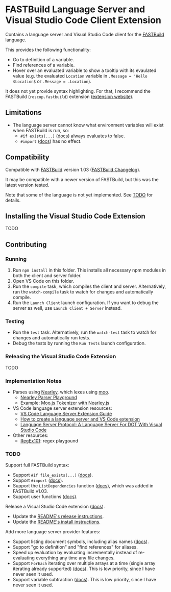# FASTBuild Language Server and Visual Studio Code Client Extension

Contains a language server and Visual Studio Code client for the [FASTBuild](https://www.fastbuild.org/) language.

This provides the following functionality:
* Go to definition of a variable.
* Find references of a variable.
* Hover over an evaluated variable to show a tooltip with its evaulated value (e.g. the evaluated `Location` variable in `.Message = 'Hello $Location$` or `.Message = .Location`).

It does not yet provide syntax highlighting. For that, I recommend the FASTBuild (`roscop.fastbuild`) extension ([extension website](https://marketplace.visualstudio.com/items?itemName=RoscoP.fastbuild)).

## Limitations

* The language server cannot know what environment variables will exist when FASTBuild is run, so:
	* `#if exists(...)` ([docs](https://www.fastbuild.org/docs/syntaxguide.html#if)) always evaluates to false.
	* `#import` ([docs](https://www.fastbuild.org/docs/syntaxguide.html#import)) has no effect.

## Compatibility

Compatible with [FASTBuild](https://www.fastbuild.org/) version 1.03 ([FASTBuild Changelog](https://www.fastbuild.org/docs/changelog.html)).

It may be compatible with a newer version of FASTBuild, but this was the latest version tested.

Note that some of the language is not yet implemented. See [TODO](#todo) for details.

## Installing the Visual Studio Code Extension

TODO

## Contributing

### Running

1. Run `npm install` in this folder. This installs all necessary npm modules in both the client and server folder.
2. Open VS Code on this folder.
3. Run the `compile` task, which compiles the client and server. Alternatively, run the `watch-compile` task to watch for changes and automatically compile.
4. Run the `Launch Client` launch configuration. If you want to debug the server as well, use `Launch Client + Server` instead.

### Testing

* Run the `test` task. Alternatively, run the `watch-test` task to watch for changes and automatically run tests.
* Debug the tests by running the `Run Tests` launch configuration.

### Releasing the Visual Studio Code Extension

TODO

### Implementation Notes

* Parses using [Nearley](https://nearley.js.org/), which lexes using [moo](https://github.com/no-context/moo).
    * [Nearley Parser Playground](https://omrelli.ug/nearley-playground/)
	* Example: [Moo.js Tokenizer with Nearley.js](https://www.youtube.com/watch?v=GP91_duEmk8)
* VS Code language server extension resources:
    * [VS Code Language Server Extension Guide](https://code.visualstudio.com/api/language-extensions/language-server-extension-guide)
	* [How to create a language server and VS Code extension](https://github.com/donaldpipowitch/how-to-create-a-language-server-and-vscode-extension)
	* [Language Server Protocol: A Language Server For DOT With Visual Studio Code](https://tomassetti.me/language-server-dot-visual-studio/)
* Other resources:
    * [RegEx101](https://regex101.com/): regex playgound

### TODO

Support full FASTBuild syntax:
* Support `#if file_exists(...)` ([docs](https://www.fastbuild.org/docs/syntaxguide.html#if)).
* Support `#import` ([docs](https://www.fastbuild.org/docs/syntaxguide.html#import)).
* Support the `ListDependencies` function ([docs](https://www.fastbuild.org/docs/functions/listdependencies.html)), which was added in FASTBuild v1.03.
* Support user functions ([docs](https://www.fastbuild.org/docs/syntaxguide.html#userfunctions)).

Release a Visual Studio Code extension ([docs](https://code.visualstudio.com/api/get-started/wrapping-up#testing-and-publishing)).
* Update the [README's release instructions](#releasing-the-visual-studio-code-extension).
* Update the [README's install instructions](#installing-the-visual-studio-code-extension).

Add more language server provider features:
* Support listing document symbols, including alias names ([docs](https://code.visualstudio.com/api/language-extensions/programmatic-language-features#show-all-symbol-definitions-within-a-document)).
* Support "go to definition" and "find references" for aliases.
* Speed up evaluation by evaluating incrementally instead of re-evaluating everything any time any file changes.
* Support `ForEach` iterating over multiple arrays at a time (single array iterating already supported) ([docs](https://www.fastbuild.org/docs/functions/foreach.html)). This is low priority, since I have never seen it used.
* Support variable subtraction ([docs](https://www.fastbuild.org/docs/syntaxguide.html#modification)). This is low priority, since I have never seen it used.
